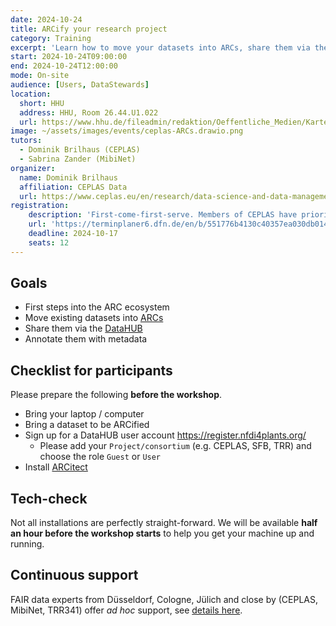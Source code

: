 ```yaml
---
date: 2024-10-24
title: ARCify your research project
category: Training
excerpt: 'Learn how to move your datasets into ARCs, share them via the DataHUB, and annotate them with metadata.'
start: 2024-10-24T09:00:00
end: 2024-10-24T12:00:00
mode: On-site
audience: [Users, DataStewards]
location:
  short: HHU
  address: HHU, Room 26.44.U1.022
  url: https://www.hhu.de/fileadmin/redaktion/Oeffentliche_Medien/Karten-Anfahrtplaene-HHU/Infocenter_Lage_und_Anreise/HHU_Campusplan.jpg
image: ~/assets/images/events/ceplas-ARCs.drawio.png
tutors:
  - Dominik Brilhaus (CEPLAS)
  - Sabrina Zander (MibiNet)
organizer:
  name: Dominik Brilhaus
  affiliation: CEPLAS Data
  url: https://www.ceplas.eu/en/research/data-science-and-data-management
registration:
    description: 'First-come-first-serve. Members of CEPLAS have priority. Everyone else is welcome, if seats are available.' 
    url: 'https://terminplaner6.dfn.de/en/b/551776b4130c40357ea030db0142f472-910401'
    deadline: 2024-10-17
    seats: 12
---
```


## Goals

- First steps into the ARC ecosystem
- Move existing datasets into <a href="https://arc-rdm.org/" target="_blank">ARCs</a>
- Share them via the <a href="https://nfdi4plants.org/nfdi4plants.knowledgebase/docs/ARCitect-Manual/index.html" target="_blank">DataHUB</a>
- Annotate them with metadata

## Checklist for participants

Please prepare the following **before the workshop**.

- Bring your laptop / computer
- Bring a dataset to be ARCified
- Sign up for a DataHUB user account https://register.nfdi4plants.org/
  - Please add your `Project/consortium` (e.g. CEPLAS, SFB, TRR) and choose the role `Guest` or `User`
- Install <a href="https://nfdi4plants.org/nfdi4plants.knowledgebase/docs/ARCitect-Manual/index.html" target="_blank">ARCitect</a>

## Tech-check

Not all installations are perfectly straight-forward. We will be available **half an hour before the workshop starts** to help you get your machine up and running.

## Continuous support  

FAIR data experts from Düsseldorf, Cologne, Jülich and close by (CEPLAS, MibiNet, TRR341) offer *ad hoc* support, see [details here](https://nfdi4plants.org/nfdi4plants.knowledgebase/docs/teaching-materials/disseminations/ARC-user-support_HHU-Uoc-FZJ/arc-user-support.html).
